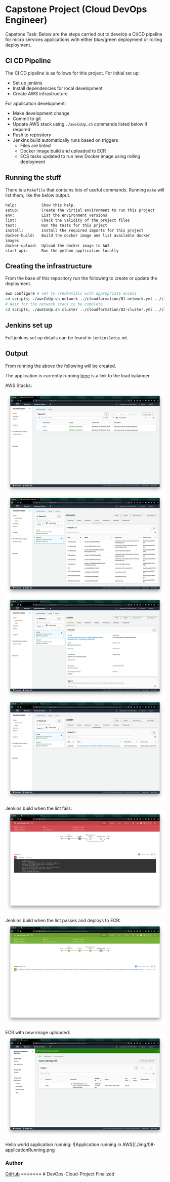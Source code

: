 
# Capstone Project (Cloud DevOps Engineer)

Capstone Task: 
Below are the steps carried out to develop a CI/CD pipeline for micro services applications with either blue/green deployment or rolling deployment.

## CI CD Pipeline

The CI CD pipeline is as follows for this project. For initial set up:

- Set up jenkins
- Install dependencies for local development
- Create AWS infrastructure

For application development:

- Make development change
- Commit to git
- Update AWS stack using `./awsCoUp.sh` commands listed below if required
- Push to repository
- Jenkins build automatically runs based on triggers
  - Files are linted
  - Docker image build and uploaded to ECR
  - ECS tasks updated to run new Docker image using rolling deployment

## Running the stuff

There is a `Makefile` that contains lots of useful commands.
Running `make` will list them, like the below output.

```text
help:           Show this help.
setup:          Create the virtial environment to run this project
env:            List the environment versions
lint:           Check the validity of the project files
test:           Run the tests for this prject
install:        Install the required imports for this project
docker-build:   Build the docker image and list available docker images
docker-upload:  Upload the docker image to AWS
start-api:      Run the python application locally
```

## Creating the infrastructure

From the base of this repository run the following to create or update the deployment.

```bash
aws configure # set to credentials with appropriate access
cd scripts; ./awsCoUp.sh network ../cloudformation/01-network.yml ../cloudformation/01-network-parameters.json; cd ..
# Wait for the network stack to be complete
cd scripts; ./awsCoUp.sh cluster ../cloudformation/02-cluster.yml ../cloudformation/02-cluster-parameters.json; cd ..
```

## Jenkins set up

Full jenkins set up details can be found in `jenkinsSetup.md`.

## Output

From running the above the following will be created.

The application is currently running [here](http://clust-applb-c1p26laf80l1-69580312.us-east-1.elb.amazonaws.com/) is a link to the load balancer.

AWS Stacks:

![CloudFormation stacks](./img/01-cfStacks.png)
![CloudFormation network stack outputs](./img/02-networkOutputs.png)
![CloudFormation cluster stack info](./img/03-clusterStackInfo.png)
![CloudFormation cluster stack outputs](./img/04-clusterOutputs.png)

Jenkins build when the lint fails:
![Jenkins lint failing](./img/05-jenkinsBuildFail.png)

Jenkins build when the lint passes and deploys to ECR:
![Jenkins lint passing and deploying to AWS](./img/06-jenkinsBuildPass.png)

ECR with new image uploaded:
![ECR docker image uploaded](./img/07-dockerImageUploaded.png)

Hello world application running:
![Application running in AWS](./img/08-applicationRunning.png

<h3>Author</h3>
<a href = "https://github.com/teejoshua/DevOps-Cloud-Project">GitHub</a>
=======
# DevOps-Cloud-Project Finalized

